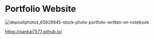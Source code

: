 # Portfolio Website
![depositphotos_65828845-stock-photo-portfolio-written-on-notebook](https://user-images.githubusercontent.com/37456341/158993392-3f85dba7-d2dd-4713-8891-6aff4c9474f6.jpg)

https://pankaj7577.github.io/
